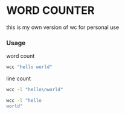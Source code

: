 # WORD COUNTER

this is my own version of wc for personal use

### Usage

word count
```bash
wcc "hello world"
```

line count
```bash
wcc -l "hello\nworld"
```

```bash
wcc -l "hello
world"
```
